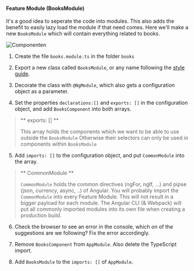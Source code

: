 #### Feature Module (BooksModule)

It's a good idea to seperate the code into modules. This also adds the benefit to easily lazy load the module if that need comes.
Here we'll make a new `BooksModule` which will contain everything related to books.

![Componenten](/images/2.png)

1. Create the file `books.module.ts` in the folder `books`
    
2. Export a new class called `BooksModule`, or any name following the [style guide](https://angular.io/guide/styleguide#general-naming-guidelines).

3. Decorate the class with `@NgModule`, which also gets a configuration object as a parameter.

4. Set the properties `declarations:[]` and `exports: []` in the configuration object, and add `BooksComponent` into both arrays.
  > ** exports: [] **
  > 
  > This array holds the components which we want to be able to use outside the `BooksModule`
  > Otherwise their selectors can only be used in components within `BooksModule`

5. Add `imports: []` to the configuration object, and put `CommonModule` into the array.
  > ** CommonModule **
  > 
  > `CommonModule` holds the common directives (ngFor, ngIf, ...) and pipse (json, currency, async, ..) of Angular.
  > You will probably import the `CommonModule` into every Feature Module. This will not result in a bigger payload for each module.
  > The Angular CLI (& Webpack) will put all commonly imported modules into its own file when creating a production build.

6. Check the browser to see an error in the console, which on of the suggestions are we following?
    Fix the error accordingly.

7. Remove `BooksComponent` from `AppModule`. Also delete the TypeScript import.

8. Add `BooksModule` to the `imports: []` of `AppModule`.
